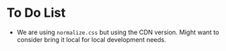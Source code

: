 # To Do List

* We are using `normalize.css` but using the CDN version. Might want to consider bring it local for local development needs.

